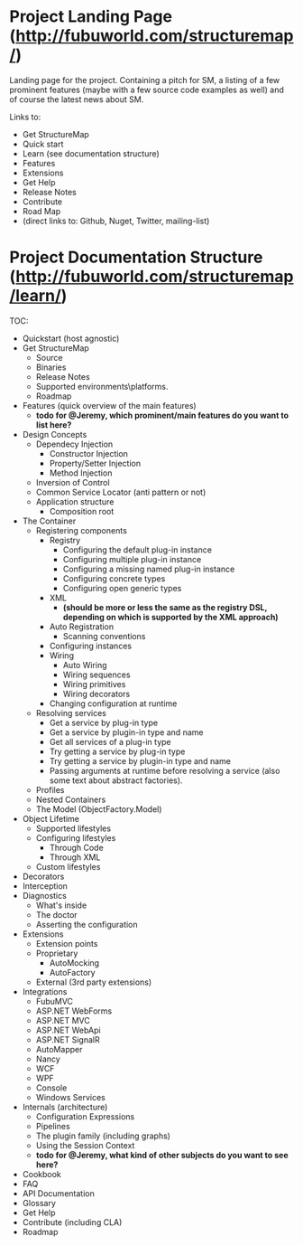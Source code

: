 # Project Landing Page (http://fubuworld.com/structuremap/)

Landing page for the project. Containing a pitch for SM, a listing of a few prominent features (maybe with a few source code examples as well) and of course the latest news about SM.

Links to:

- Get StructureMap
- Quick start
- Learn (see documentation structure)
- Features
- Extensions
- Get Help
- Release Notes
- Contribute
- Road Map
- (direct links to: Github, Nuget, Twitter, mailing-list)

# Project Documentation Structure (http://fubuworld.com/structuremap/learn/)

TOC:
- Quickstart (host agnostic)	
- Get StructureMap
	- Source
	- Binaries
	- Release Notes
	- Supported environments\platforms.
	- Roadmap
- Features (quick overview of the main features)
	- **todo for @Jeremy, which prominent/main features do you want to list here?**
- Design Concepts	
	- Dependecy Injection
		- Constructor Injection		
		- Property/Setter Injection
		- Method Injection
	- Inversion of Control
	- Common Service Locator (anti pattern or not)
	- Application structure	
		- Composition root
- The Container
	- Registering components
		- Registry
			- Configuring the default plug-in instance 
			- Configuring multiple plug-in instance
			- Configuring a missing named plug-in instance
			- Configuring concrete types
			- Configuring open generic types					
		- XML
			- **(should be more or less the same as the registry DSL, depending on which is supported by the XML approach)**		
		- Auto Registration
			- Scanning conventions
		- Configuring instances 		
		- Wiring	
			- Auto Wiring
			- Wiring sequences
			- Wiring primitives
			- Wiring decorators
		- Changing configuration at runtime
	- Resolving services
		- Get a service by plug-in type
		- Get a service by plugin-in type and name
		- Get all services of a plug-in type 
		- Try getting a service by plug-in type
		- Try getting a service by plugin-in type and name
		- Passing arguments at runtime before resolving a service (also some text about abstract factories).
	- Profiles
	- Nested Containers
	- The Model (ObjectFactory.Model)
- Object Lifetime
	- Supported lifestyles
	- Configuring lifestyles
		- Through Code
		- Through XML
	- Custom lifestyles
- Decorators
- Interception
- Diagnostics
	- What's inside
	- The doctor
	- Asserting the configuration	
- Extensions
	- Extension points
	- Proprietary
		- AutoMocking
		- AutoFactory 
	- External (3rd party extensions)
- Integrations
	- FubuMVC
	- ASP.NET WebForms
	- ASP.NET MVC
	- ASP.NET WebApi
	- ASP.NET SignalR
	- AutoMapper
	- Nancy
	- WCF
	- WPF
	- Console
	- Windows Services
- Internals (architecture)
	- Configuration Expressions
 	- Pipelines
 	- The plugin family (including graphs) 	
 	- Using the Session Context 
 	- **todo for @Jeremy, what kind of other subjects do you want to see here?**
- Cookbook
- FAQ
- API Documentation
- Glossary
- Get Help
- Contribute (including CLA)
- Roadmap